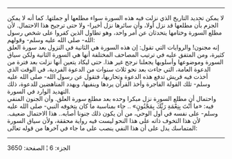 ------------------------------------------------------------------------

لا يمكن تحديد التاريخ الذي نزلت فيه هذه السورة سواء مطلعها أو جملتها.
كما أنه لا يمكن الجزم بأن مطلعها قد نزل أولا، وأن سائرها نزل أخيرا- ولا
حتى ترجيح هذا الاحتمال. لأن مطلع السورة وختامها يتحدثان عن أمر واحد، وهو
تطاول الذين كفروا على شخص رسول الله- صلى الله عليه وسلم- وقولهم:  
إنه مجنون! والروايات التي تقول: إن هذه السورة هي الثانية في النزول بعد
سورة العلق كثيرة، ومن المتفق عليه في ترتيب المصاحف المختلفة أنها هي
السورة الثانية ولكن سياق السورة وموضوعها وأسلوبها يجعلنا نرجح غير هذا.
حتى ليكاد يتعين أنها نزلت بعد فترة من الدعوة العامة، التي جاءت بعد نحو
ثلاث سنوات من الدعوة الفردية، في الوقت الذي أخذت فيه قريش تدفع هذه
الدعوة وتحاربها، فتقول عن رسول الله- صلى الله عليه وسلم- تلك القولة
الفاجرة وأخذ القرآن يردها وينفيها، ويهدد المناهضين للدعوة، ذلك التهديد
الوارد في السورة.  
واحتمال أن مطلع السورة نزل مبكرا وحده بعد مطلع سورة العلق. وأن الجنون
المنفي فيه: «ما أَنْتَ بِنِعْمَةِ رَبِّكَ بِمَجْنُونٍ» .. جاء بمناسبة ما كان يتخوفه
النبي- صلى الله عليه وسلم- على نفسه في أول الوحي، من أن يكون ذلك جنونا
أصابه.. هذا الاحتمال ضعيف. لأن هذا التخوف ذاته على هذا النحو ليست فيه
رواية محققة، ولأن سياق السورة المتماسك يدل على أن هذا النفي ينصب على ما
جاء في آخرها من قوله تعالى:

------------------------------------------------------------------------

الجزء: 6 ¦ الصفحة: 3650
